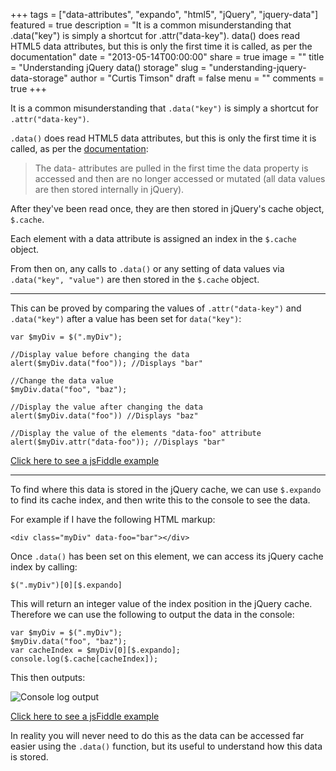 +++
tags = ["data-attributes", "expando", "html5", "jQuery", "jquery-data"]
featured = true
description = "It is a common misunderstanding that .data("key") is simply a shortcut for .attr("data-key"). data() does read HTML5 data attributes, but this is only the first time it is called, as per the documentation"
date = "2013-05-14T00:00:00"
share = true
image = ""
title = "Understanding jQuery data() storage"
slug = "understanding-jquery-data-storage"
author = "Curtis Timson"
draft = false
menu = ""
comments = true
+++

It is a common misunderstanding that `.data("key")` is simply a shortcut for `.attr("data-key")`.

`.data()` does read HTML5 data attributes, but this is only the first time it is called, as per the [documentation][1]:

> The data- attributes are pulled in the first time the data property is
> accessed and then are no longer accessed or mutated (all data values
> are then stored internally in jQuery).

After they've been read once, they are then stored in jQuery's cache object, `$.cache`.

Each element with a data attribute is assigned an index in the `$.cache` object.

From then on, any calls to `.data()` or any setting of data values via `.data("key", "value")` are then stored in the `$.cache` object.

----------

This can be proved by comparing the values of `.attr("data-key")` and `.data("key")` after a value has been set for `data("key")`:

~~~~
var $myDiv = $(".myDiv");

//Display value before changing the data
alert($myDiv.data("foo")); //Displays "bar"

//Change the data value
$myDiv.data("foo", "baz");

//Display the value after changing the data
alert($myDiv.data("foo")) //Displays "baz"

//Display the value of the elements "data-foo" attribute
alert($myDiv.attr("data-foo")); //Displays "bar"
~~~~

[Click here to see a jsFiddle example][2]

----------

To find where this data is stored in the jQuery cache, we can use `$.expando` to find its cache index, and then write this to the console to see the data.

For example if I have the following HTML markup:

~~~~
<div class="myDiv" data-foo="bar"></div>
~~~~

Once `.data()` has been set on this element, we can access its jQuery cache index by calling:

~~~~
$(".myDiv")[0][$.expando]
~~~~

This will return an integer value of the index position in the jQuery cache. Therefore we can use the following to output the data in the console:

~~~~
var $myDiv = $(".myDiv");
$myDiv.data("foo", "baz");
var cacheIndex = $myDiv[0][$.expando];
console.log($.cache[cacheIndex]);
~~~~

This then outputs:

![Console log output][3]

[Click here to see a jsFiddle example][4]

In reality you will never need to do this as the data can be accessed far easier using the `.data()` function, but its useful to understand how this data is stored.

[1]: http://api.jquery.com/data/#data-html5
[2]: http://jsfiddle.net/tCG8m/
[3]: http://i.stack.imgur.com/mlcZ7.jpg
[4]: http://jsfiddle.net/tCG8m/1/
